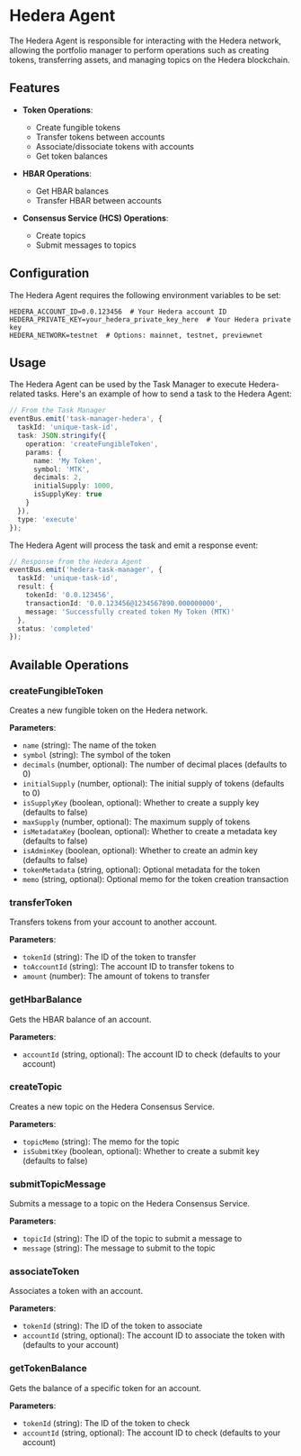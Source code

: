# Hedera Agent

The Hedera Agent is responsible for interacting with the Hedera network, allowing the portfolio manager to perform operations such as creating tokens, transferring assets, and managing topics on the Hedera blockchain.

## Features

- **Token Operations**:
  - Create fungible tokens
  - Transfer tokens between accounts
  - Associate/dissociate tokens with accounts
  - Get token balances

- **HBAR Operations**:
  - Get HBAR balances
  - Transfer HBAR between accounts

- **Consensus Service (HCS) Operations**:
  - Create topics
  - Submit messages to topics

## Configuration

The Hedera Agent requires the following environment variables to be set:

```
HEDERA_ACCOUNT_ID=0.0.123456  # Your Hedera account ID
HEDERA_PRIVATE_KEY=your_hedera_private_key_here  # Your Hedera private key
HEDERA_NETWORK=testnet  # Options: mainnet, testnet, previewnet
```

## Usage

The Hedera Agent can be used by the Task Manager to execute Hedera-related tasks. Here's an example of how to send a task to the Hedera Agent:

```typescript
// From the Task Manager
eventBus.emit('task-manager-hedera', {
  taskId: 'unique-task-id',
  task: JSON.stringify({
    operation: 'createFungibleToken',
    params: {
      name: 'My Token',
      symbol: 'MTK',
      decimals: 2,
      initialSupply: 1000,
      isSupplyKey: true
    }
  }),
  type: 'execute'
});
```

The Hedera Agent will process the task and emit a response event:

```typescript
// Response from the Hedera Agent
eventBus.emit('hedera-task-manager', {
  taskId: 'unique-task-id',
  result: {
    tokenId: '0.0.123456',
    transactionId: '0.0.123456@1234567890.000000000',
    message: 'Successfully created token My Token (MTK)'
  },
  status: 'completed'
});
```

## Available Operations

### createFungibleToken

Creates a new fungible token on the Hedera network.

**Parameters**:
- `name` (string): The name of the token
- `symbol` (string): The symbol of the token
- `decimals` (number, optional): The number of decimal places (defaults to 0)
- `initialSupply` (number, optional): The initial supply of tokens (defaults to 0)
- `isSupplyKey` (boolean, optional): Whether to create a supply key (defaults to false)
- `maxSupply` (number, optional): The maximum supply of tokens
- `isMetadataKey` (boolean, optional): Whether to create a metadata key (defaults to false)
- `isAdminKey` (boolean, optional): Whether to create an admin key (defaults to false)
- `tokenMetadata` (string, optional): Optional metadata for the token
- `memo` (string, optional): Optional memo for the token creation transaction

### transferToken

Transfers tokens from your account to another account.

**Parameters**:
- `tokenId` (string): The ID of the token to transfer
- `toAccountId` (string): The account ID to transfer tokens to
- `amount` (number): The amount of tokens to transfer

### getHbarBalance

Gets the HBAR balance of an account.

**Parameters**:
- `accountId` (string, optional): The account ID to check (defaults to your account)

### createTopic

Creates a new topic on the Hedera Consensus Service.

**Parameters**:
- `topicMemo` (string): The memo for the topic
- `isSubmitKey` (boolean, optional): Whether to create a submit key (defaults to false)

### submitTopicMessage

Submits a message to a topic on the Hedera Consensus Service.

**Parameters**:
- `topicId` (string): The ID of the topic to submit a message to
- `message` (string): The message to submit to the topic

### associateToken

Associates a token with an account.

**Parameters**:
- `tokenId` (string): The ID of the token to associate
- `accountId` (string, optional): The account ID to associate the token with (defaults to your account)

### getTokenBalance

Gets the balance of a specific token for an account.

**Parameters**:
- `tokenId` (string): The ID of the token to check
- `accountId` (string, optional): The account ID to check (defaults to your account) 